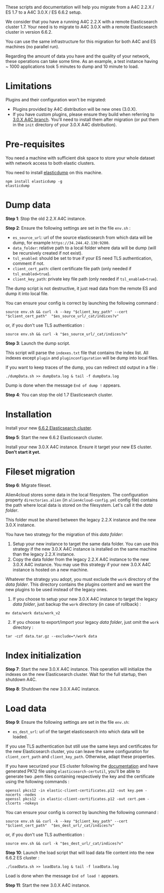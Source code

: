 These scripts and documentation will help you migrate from a A4C 2.2.X / ES 1.7 to a A4C 3.0.X / ES 6.6.2 setup.

We consider that you have a running A4C 2.2.X with a remote Elasticsearch cluster 1.7.
Your need is to migrate to A4C 3.0.X with a remote Elasticsearch cluster in version 6.6.2.

You can use the same infrastructure for this migration for both A4C and ES machines (no parallel run).

Regarding the amount of data you have and the quality of your network, these operations can take some time. As an example, a test instance having ~ 1000 applications took 5 minutes to dump and 10 minute to load.

# Limitations

Plugins and their configuration won't be migrated:

* Plugins provided by A4C distribution will be new ones (3.0.X).
* If you have custom plugins, please ensure they build when referring to [3.0.X A4C branch](https://github.com/alien4cloud/alien4cloud/tree/3.0.x). You'll need to install them after migration (or put them in the `init` directory of your 3.0.X A4C distribution).

# Pre-requisites

You need a machine with sufficient disk space to store your whole dataset with network access to both elastic clusters.

You need to install [elasticdump](https://www.npmjs.com/package/elasticdump) on this machine.

```
npm install elasticdump -g
elasticdump
```

# Dump data

**Step 1**: Stop the old 2.2.X A4C instance.

**Step 2**: Ensure the following settings are set in the file `env.sh` :
* `es_source_url`: url of the source elasticsearch from which data will be dump, for example `https://34.244.42.130:9200`.
* `data_folder`: relative path to a local folder where data will be dump (will be recursively created if not exist).
* `tsl_enabled`: should be set to true if your ES need TLS authentication, comment if not.
* `client_cert_path`: client certificate file path (only needed if `tsl_enabled=true`).
* `client_key_path`: private key file path (only needed if `tsl_enabled=true`).

The dump script is not destructive, it just read data from the remote ES and dump it into local file.

You can ensure your config is correct by launching the following command :

```
source env.sh && curl -k --key "$client_key_path" --cert "$client_cert_path"  "$es_source_url/_cat/indices?v"
```

or, if you don't use TLS authentication :

```
source env.sh && curl -k "$es_source_url/_cat/indices?v"
```

**Step 3**: Launch the dump script.

This script will parse the `indexes.txt` file that contains the index list. All indexes except `plugin` and `pluginconfiguration` will be dump into local files.

If you want to keep traces of the dump, you can redirect std output in a file :

```
./dumpData.sh >> dumpData.log & tail -f dumpData.log
```

Dump is done when the message `End of dump !` appears.

**Step 4**: You can stop the old 1.7 Elasticsearch cluster.

# Installation

Install your new [6.6.2 Elasticsearch cluster](https://www.elastic.co/guide/en/elasticsearch/reference/6.6/install-elasticsearch.html).

**Step 5**: Start the new 6.6.2 Elasticsearch cluster.

Install your new 3.0.X A4C instance. Ensure it target your new ES cluster. **Don't start it yet.**

# Fileset migration

**Step 6**: Migrate fileset.

Alien4cloud stores some data in the local filesystem. The configuration property `directories.alien` (in `alien4cloud-config.yml` config file) contains the path where local data is stored on the filesystem. Let's call it the *data folder*.

This folder must be shared between the legacy 2.2.X instance and the new 3.0.X instance.

You have two strategy for the migration of this *data folder*:
1. Setup your new instance to target the same data folder. You can use this strategy if the new 3.0.X A4C instance is installed on the same machine than the legacy 2.2.X instance.
2. Copy the data folder from the legacy 2.2.X A4C instance to the new 3.0.X A4C instance. You may use this strategy if your new 3.0.X A4C instance is hosted on a new machine.

Whatever the strategy you adopt, you must exclude the `work` directory of the *data folder*. This directory contains the plugins content and we want the new plugins to be used instead of the legacy ones.

1. If you choose to setup your new 3.0.X A4C instance to target the legacy *data folder*, just backup the `work` directory (in case of rollback) :

```
mv data/work data/work_v2
```

2. If you choose to export/import your legacy *data folder*, just omit the `work` directory :

```
tar -czf data.tar.gz --exclude=*/work data
```

# Index initialization

**Step 7**: Start the new 3.0.X A4C instance. This operation will initialize the indexes on the new Elasticsearch cluster.
Wait for the full startup, then shutdown A4C.

**Step 8**: Shutdown the new 3.0.X A4C instance.

# Load data

**Step 9**: Ensure the following settings are set in the file `env.sh`:
* `es_dest_url`: url of the target elasticsearch into which data will be loaded.

If you use TLS authentication but still use the same keys and certificates for the new Elasticsearch cluster, you can leave the same configuration for `client_cert_path` and `client_key_path`. Otherwise, adapt these properties.

If you have securized your ES cluster following the [documentation](https://www.elastic.co/guide/en/elasticsearch/reference/6.6/configuring-tls.html) and have generated PK12 file using `elasticsearch-certutil`, you'll be able to generate two .pem files containing respectively the key and the certificate using the following commands :

```
openssl pkcs12 -in elastic-client-certificates.p12 -out key.pem -nocerts -nodes
openssl pkcs12 -in elastic-client-certificates.p12 -out cert.pem -clcerts -nokeys
```

You can ensure your config is correct by launching the following command :

```
source env.sh && curl -k --key "$client_key_path" --cert "$client_cert_path"  "$es_dest_url/_cat/indices?v"
```

or, if you don't use TLS authentication :

```
source env.sh && curl -k "$es_dest_url/_cat/indices?v"
```

**Step 10**: Launch the load script that will load data file content into the new 6.6.2 ES cluster :

```
./loadData.sh >> loadData.log & tail -f loadData.log
```

Load is done when the message `End of load !` appears.

**Step 11**: Start the new 3.0.X A4C instance.
